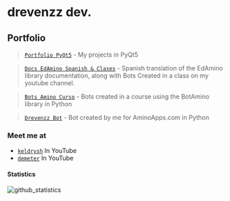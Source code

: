 # drevenzz dev.

## Portfolio

>[`Portfolio PyQt5`](https://github.com/drevenzz/portfolio-pyqt5) - My projects in PyQt5

>[`Docs EdAmino Spanish & Clases`](https://github.com/drevenzz/DocsEdAminoSpanish) - Spanish translation of the EdAmino library documentation, along with Bots Created in a class on my youtube channel.

>[`Bots Amino Curso`](https://github.com/drevenzz/BotsAminoCurso) - Bots created in a course using the BotAmino library in Python

>[`Drevenzz Bot`](https://github.com/drevenzz/drevenzz-bot) - Bot created by me for AminoApps.com in Python

### Meet me at

- [`keldrysh`](https://youtube.com/keldrysh) In YouTube
- [`demeter`](https://www.youtube.com/channel/UCI5EiIbqc5pvZ1xqQq1YxfA/featured) In YouTube

#### Statistics

![github_statistics](https://github-readme-stats.vercel.app/api?username=drevenzz&show_icons=true&theme=dark&hide_border=true)
